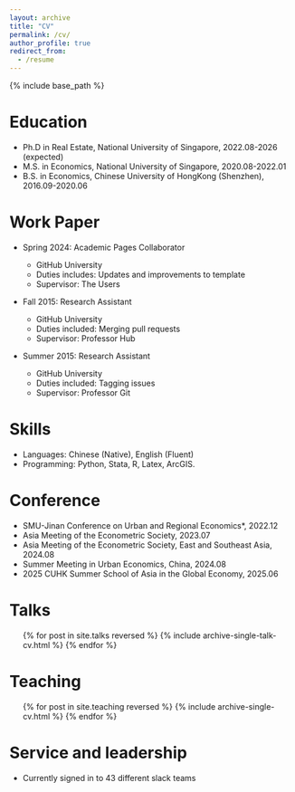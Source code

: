 ```yaml
---
layout: archive
title: "CV"
permalink: /cv/
author_profile: true
redirect_from:
  - /resume
---
```


{% include base_path %}

Education
======
* Ph.D in Real Estate, National University of Singapore, 2022.08-2026 (expected)
* M.S. in Economics, National University of Singapore, 2020.08-2022.01
* B.S. in Economics, Chinese University of HongKong (Shenzhen), 2016.09-2020.06

Work Paper
======
* Spring 2024: Academic Pages Collaborator
  * GitHub University
  * Duties includes: Updates and improvements to template
  * Supervisor: The Users

* Fall 2015: Research Assistant
  * GitHub University
  * Duties included: Merging pull requests
  * Supervisor: Professor Hub

* Summer 2015: Research Assistant
  * GitHub University
  * Duties included: Tagging issues
  * Supervisor: Professor Git
  
Skills
======
* Languages: Chinese (Native), English (Fluent)
* Programming: Python, Stata, R, Latex, ArcGIS.

Conference
======
* SMU-Jinan Conference on Urban and Regional Economics*, 2022.12
* Asia Meeting of the Econometric Society, 2023.07
* Asia Meeting of the Econometric Society, East and Southeast Asia, 2024.08
* Summer Meeting in Urban Economics, China, 2024.08
* 2025 CUHK Summer School of Asia in the Global Economy, 2025.06
  
Talks
======
  <ul>{% for post in site.talks reversed %}
    {% include archive-single-talk-cv.html  %}
  {% endfor %}</ul>
  
Teaching
======
  <ul>{% for post in site.teaching reversed %}
    {% include archive-single-cv.html %}
  {% endfor %}</ul>
  
Service and leadership
======
* Currently signed in to 43 different slack teams
